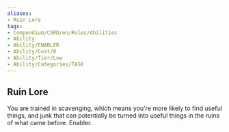 ```yaml
---
aliases:
- Ruin Lore
tags:
- Compendium/CSRD/en/Rules/Abilities
- Ability
- Ability/ENABLER
- Ability/Cost/0
- Ability/Tier/Low
- Ability/Categories/TASK
---
```


  
## Ruin Lore  
You are trained in scavenging, which means you're more likely to find useful things, and junk that can potentially be turned into useful things in the ruins of what came before. Enabler. 